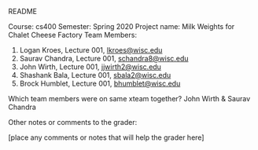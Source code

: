 README

Course: cs400
Semester: Spring 2020
Project name: Milk Weights for Chalet Cheese Factory
Team Members:
1. Logan Kroes,    Lecture 001,  lkroes@wisc.edu
2. Saurav Chandra, Lecture 001,  schandra8@wisc.edu
3. John Wirth,     Lecture 001,  jjwirth2@wisc.edu
4. Shashank Bala,  Lecture 001,  sbala2@wisc.edu
5. Brock Humblet,  Lecture 001,  bhumblet@wisc.edu
 

Which team members were on same xteam together?
John Wirth & Saurav Chandra

Other notes or comments to the grader:

[place any comments or notes that will help the grader here]
